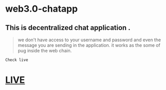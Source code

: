 # web3.0-chatapp

## This is decentralized chat application . 

> we don't have access to your username and password and even the message you are sending in the application. it works as the some of pug inside the web chain.

`Check live`

# [LIVE](https://web3neeschat.netlify.app/)
